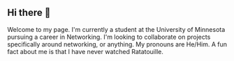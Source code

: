 ## Hi there 👋

<!--
**jongee2/jongee2** is a ✨ _special_ ✨ repository because its `README.md` (this file) appears on your GitHub profile.

Here are some ideas to get you started:

- 🔭 I’m currently working on ...
- 🌱 I’m currently learning ...
- 👯 I’m looking to collaborate on ...
- 🤔 I’m looking for help with ...
- 💬 Ask me about ...
- 📫 How to reach me: ...
- 😄 Pronouns: ...
- ⚡ Fun fact: ...
-->
Welcome to my page. I'm currently a student at the University of Minnesota pursuing a career in Networking.
I'm looking to collaborate on projects specifically around networking, or anything. My pronouns are He/Him. 
A fun fact about me is that I have never watched Ratatouille.

